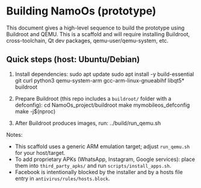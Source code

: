 # Building NamoOs (prototype)

This document gives a high-level sequence to build the prototype using Buildroot and QEMU.
This is a scaffold and will require installing Buildroot, cross-toolchain, Qt dev packages, qemu-user/qemu-system, etc.

## Quick steps (host: Ubuntu/Debian)
1. Install dependencies:
   sudo apt update
   sudo apt install -y build-essential git curl python3 qemu-system-arm gcc-arm-linux-gnueabihf        libqt5* buildroot

2. Prepare Buildroot (this repo includes a `buildroot/` folder with a defconfig):
   cd NamoOs_project/buildroot
   make mymobileos_defconfig
   make -j$(nproc)

3. After Buildroot produces images, run:
   ../build/run_qemu.sh

Notes:
- This scaffold uses a generic ARM emulation target; adjust `run_qemu.sh` for your host/target.
- To add proprietary APKs (WhatsApp, Instagram, Google services): place them into `third_party_apks/` and run `scripts/install_apps.sh`.
- Facebook is intentionally blocked by the installer and by a hosts file entry in `antivirus/rules/hosts.block`.
